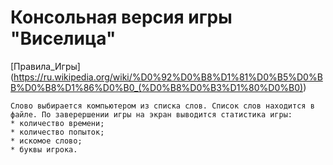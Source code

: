 # Консольная версия игры "Виселица"

[Правила_Игры] (https://ru.wikipedia.org/wiki/%D0%92%D0%B8%D1%81%D0%B5%D0%BB%D0%B8%D1%86%D0%B0_(%D0%B8%D0%B3%D1%80%D0%B0))

    Слово выбирается компьютером из списка слов. Список слов находится в файле. По заверершении игры на экран выводится статистика игры:
    * количество времени;
    * количество попыток;
    * искомое слово;
    * буквы игрока.
